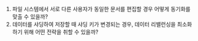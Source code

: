 1. 파일 시스템에서 서로 다른 사용자가 동일한 문서를 편집할 경우 어떻게 동기화를 맞출 수 있을까?
2. 데이터를 샤딩하여 저장할 때 샤딩 키가 변경되는 경우, 데이터 리밸런싱을 최소화하기 위해 어떤 전략을 취할 수 있을까?
